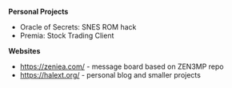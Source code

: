 **Personal Projects**
  + Oracle of Secrets: SNES ROM hack
  + Premia: Stock Trading Client

**Websites**
  + https://zeniea.com/ - message board based on ZEN3MP repo
  + https://halext.org/ - personal blog and smaller projects
